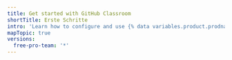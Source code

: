 ```yaml
---
title: Get started with GitHub Classroom
shortTitle: Erste Schritte
intro: 'Learn how to configure and use {% data variables.product.prodname_classroom %} to administer your course.'
mapTopic: true
versions:
  free-pro-team: '*'
---
```


